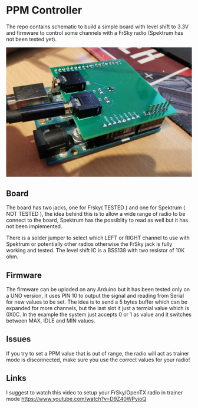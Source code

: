 # PPM Controller
The repo contains schematic to build a simple board with level shift to 3.3V and firmware to control some channels with a FrSky radio (Spektrum has not been tested yet).

![alt text](https://github.com/max246/ppm-controller/blob/main/images/board.png?raw=true)

## Board
The board has two jacks, one for Frsky( TESTED ) and one for Spektrum ( NOT TESTED ), the idea behind this is to allow a wide range of radio to be connect to the board, Spektrum has the possiblity to read as well but it has not been implemented.

There is a solder jumper to select which LEFT or RIGHT channel to use with Spektrum or potentially other radios otherwise the FrSky jack is fully working and tested.
The level shift IC is a BSS138 with two resistor of 10K ohm.

## Firmware
The firmware can be uploded on any Arduino but it has been tested only on a UNO version, it uses PIN 10 to output the signal and reading from Serial for new values to be set.
The idea is to send a 5 bytes buffer which can be expanded for more channels, but the last slot it just a termial value which is 0X0C.
In the example the system just accepts 0 or 1 as value and it switches between MAX, IDLE and MIN values.

## Issues

If you try to set a PPM value that is out of range, the radio will act as trainer mode is disconnected, make sure you use the correct values for your radio!


## Links

I suggest to watch this video to setup your FrSky/OpenTX radio in trainer mode https://www.youtube.com/watch?v=D9Z40WPyjoQ
